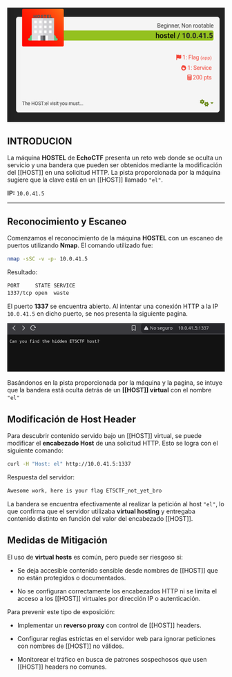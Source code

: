![img1](https://raw.githubusercontent.com/Juno0w0/echoCTF_Writeups/refs/heads/main/Writeups/HOSTEL/host1.png)
## **INTRODUCION**

La máquina **HOSTEL** de **EchoCTF** presenta un reto web donde se oculta un servicio y una bandera que pueden ser obtenidos mediante la modificación del [[HOST]] en una solicitud HTTP. La pista proporcionada por la máquina sugiere que la clave está en un [[HOST]] llamado `"el"`.

**IP:** `10.0.41.5`

---
## **Reconocimiento y Escaneo**

Comenzamos el reconocimiento de la máquina **HOSTEL** con un escaneo de puertos utilizando **Nmap**. El comando utilizado fue:
``` bash
nmap -sSC -v -p- 10.0.41.5
```
Resultado:
``` bash
PORT     STATE SERVICE
1337/tcp open  waste

```
El puerto **1337** se encuentra abierto. Al intentar una conexión HTTP a la IP `10.0.41.5` en dicho puerto, se nos presenta la siguiente pagina.

![hostel2](https://raw.githubusercontent.com/Juno0w0/echoCTF_Writeups/refs/heads/main/Writeups/HOSTEL/host2.png)

 Basándonos en la pista proporcionada por la máquina y la pagina, se intuye que la bandera está oculta detrás de un **[[HOST]] virtual** con el nombre `"el"`

## **Modificación de Host Header**

Para descubrir contenido servido bajo un [[HOST]] virtual, se puede modificar el **encabezado Host** de una solicitud HTTP. Esto se logra con el siguiente comando:
``` bash
curl -H "Host: el" http://10.0.41.5:1337
```
Respuesta del servidor:
``` bash 
Awesome work, here is your flag ETSCTF_not_yet_bro
```

La bandera se encuentra efectivamente al realizar la petición al host `"el"`, lo que confirma que el servidor utilizaba **virtual hosting** y entregaba contenido distinto en función del valor del encabezado [[HOST]].

## **Medidas de Mitigación**

El uso de **virtual hosts** es común, pero puede ser riesgoso si:

- Se deja accesible contenido sensible desde nombres de [[HOST]] que no están protegidos o documentados.
    
- No se configuran correctamente los encabezados HTTP ni se limita el acceso a los [[HOST]] virtuales por dirección IP o autenticación.
    

Para prevenir este tipo de exposición:

- Implementar un **reverso proxy** con control de [[HOST]] headers.
    
- Configurar reglas estrictas en el servidor web para ignorar peticiones con nombres de [[HOST]] no válidos.
    
- Monitorear el tráfico en busca de patrones sospechosos que usen [[HOST]] headers no comunes.


